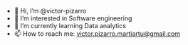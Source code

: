 - 👋 Hi, I’m @victor-pizarro
- 👀 I’m interested in Software engineering
- 🌱 I’m currently learning Data analytics
- 📫 How to reach me: victor.pizarro.martiartu@gmail.com

<!---
victor-pizarro/victor-pizarro is a ✨ special ✨ repository because its `README.md` (this file) appears on your GitHub profile.
You can click the Preview link to take a look at your changes.
--->
